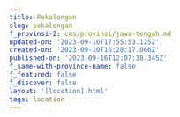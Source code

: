 ```yaml
---
title: Pekalongan
slug: pekalongan
f_provinsi-2: cms/provinsi/jawa-tengah.md
updated-on: '2023-09-10T17:55:53.125Z'
created-on: '2023-09-10T16:28:17.066Z'
published-on: '2023-09-16T12:07:38.345Z'
f_same-with-province-name: false
f_featured: false
f_discover: false
layout: '[location].html'
tags: location
---
```



